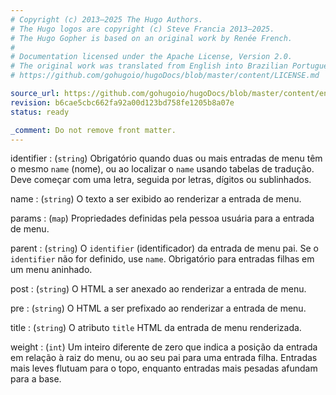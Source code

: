 ```yaml
---
# Copyright (c) 2013–2025 The Hugo Authors.
# The Hugo logos are copyright (c) Steve Francia 2013–2025.
# The Hugo Gopher is based on an original work by Renée French.
#
# Documentation licensed under the Apache License, Version 2.0.
# The original work was translated from English into Brazilian Portuguese.
# https://github.com/gohugoio/hugoDocs/blob/master/content/LICENSE.md

source_url: https://github.com/gohugoio/hugoDocs/blob/master/content/en/_common/menu-entry-properties.md
revision: b6cae5cbc662fa92a00d123bd758fe1205b8a07e
status: ready

_comment: Do not remove front matter.
---
```


<!--
This description list intentionally excludes the `pageRef` and `url` properties. Add those properties manually after using the include shortcode to include this list.
-->

identifier
: (`string`) Obrigatório quando duas ou mais entradas de menu têm o mesmo `name`
(nome), ou ao localizar o `name` usando tabelas de tradução.
Deve começar com uma letra, seguida por letras, dígitos ou sublinhados.

name
: (`string`) O texto a ser exibido ao renderizar a entrada de menu.

params
: (`map`) Propriedades definidas pela pessoa usuária para a entrada de menu.

parent
: (`string`) O `identifier` (identificador) da entrada de menu pai.
Se o `identifier` não for definido, use `name`.
Obrigatório para entradas filhas em um menu aninhado.

post
: (`string`) O HTML a ser anexado ao renderizar a entrada de menu.

pre
: (`string`) O HTML a ser prefixado ao renderizar a entrada de menu.

title
: (`string`) O atributo `title` HTML da entrada de menu renderizada.

weight
: (`int`) Um inteiro diferente de zero que indica a posição da entrada em
relação à raiz do menu, ou ao seu pai para uma entrada filha.
Entradas mais leves flutuam para o topo, enquanto entradas mais pesadas afundam
para a base.
